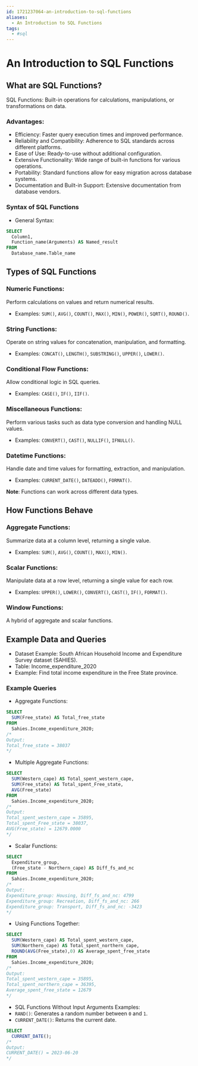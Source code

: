 ```yaml
---
id: 1721237064-an-introduction-to-sql-functions
aliases:
  - An Introduction to SQL Functions
tags:
  - #sql
---
```


# An Introduction to SQL Functions

## What are SQL Functions?
SQL Functions: Built-in operations for calculations, manipulations, or transformations on data.

### Advantages:
- Efficiency: Faster query execution times and improved performance.
- Reliability and Compatibility: Adherence to SQL standards across different platforms.
- Ease of Use: Ready-to-use without additional configuration.
- Extensive Functionality: Wide range of built-in functions for various operations.
- Portability: Standard functions allow for easy migration across database systems.
- Documentation and Built-in Support: Extensive documentation from database vendors.

### Syntax of SQL Functions
- General Syntax:
```sql
SELECT
  Column1,
  Function_name(Arguments) AS Named_result
FROM
  Database_name.Table_name
```

## Types of SQL Functions
### Numeric Functions:
Perform calculations on values and return numerical results.
- Examples: `SUM()`, `AVG()`, `COUNT()`, `MAX()`, `MIN()`, `POWER()`, `SQRT()`, `ROUND()`.

### String Functions:
Operate on string values for concatenation, manipulation, and formatting.
- Examples: `CONCAT()`, `LENGTH()`, `SUBSTRING()`, `UPPER()`, `LOWER()`.

### Conditional Flow Functions:
Allow conditional logic in SQL queries.
- Examples: `CASE()`, `IF()`, `IIF()`.

### Miscellaneous Functions:
Perform various tasks such as data type conversion and handling NULL values.
- Examples: `CONVERT()`, `CAST()`, `NULLIF()`, `IFNULL()`.

### Datetime Functions:
Handle date and time values for formatting, extraction, and manipulation.
- Examples: `CURRENT_DATE()`, `DATEADD()`, `FORMAT()`.

**Note**: Functions can work across different data types.

## How Functions Behave
### Aggregate Functions:
Summarize data at a column level, returning a single value.
- Examples: `SUM()`, `AVG()`, `COUNT()`, `MAX()`, `MIN()`.

### Scalar Functions:
Manipulate data at a row level, returning a single value for each row.
- Examples: `UPPER()`, `LOWER()`, `CONVERT()`, `CAST()`, `IF()`, `FORMAT()`.

### Window Functions:
A hybrid of aggregate and scalar functions.

## Example Data and Queries
- Dataset Example: South African Household Income and Expenditure Survey dataset (SAHIES).
- Table: Income_expenditure_2020
- Example: Find total income expenditure in the Free State province.

### Example Queries
- Aggregate Functions:
```sql
SELECT
  SUM(Free_state) AS Total_free_state
FROM
  Sahies.Income_expenditure_2020;
/*
Output:
Total_free_state = 38037
*/
```

- Multiple Aggregate Functions:
```sql
SELECT
  SUM(Western_cape) AS Total_spent_western_cape,
  SUM(Free_state) AS Total_spent_Free_state,
  AVG(Free_state)
FROM
  Sahies.Income_expenditure_2020;
/*
Output:
Total_spent_western_cape = 35895,
Total_spent_Free_state = 38037,
AVG(Free_state) = 12679.0000
*/
```

- Scalar Functions:
```sql
SELECT
  Expenditure_group,
  (Free_state - Northern_cape) AS Diff_fs_and_nc
FROM
  Sahies.Income_expenditure_2020;
/*
Output:
Expenditure_group: Housing, Diff_fs_and_nc: 4799
Expenditure_group: Recreation, Diff_fs_and_nc: 266
Expenditure_group: Transport, Diff_fs_and_nc: -3423
*/
```

- Using Functions Together:
```sql
SELECT
  SUM(Western_cape) AS Total_spent_western_cape,
  SUM(Northern_cape) AS Total_spent_northern_cape,
  ROUND(AVG(Free_state),0) AS Average_spent_free_state
FROM
  Sahies.Income_expenditure_2020;
/*
Output:
Total_spent_western_cape = 35895,
Total_spent_northern_cape = 36395,
Average_spent_free_state = 12679
*/
```

- SQL Functions Without Input Arguments
Examples:
- `RAND()`: Generates a random number between `0` and `1`.
- `CURRENT_DATE()`: Returns the current date.
```sql
SELECT
  CURRENT_DATE();
/*
Output:
CURRENT_DATE() = 2023-06-20
*/
```
